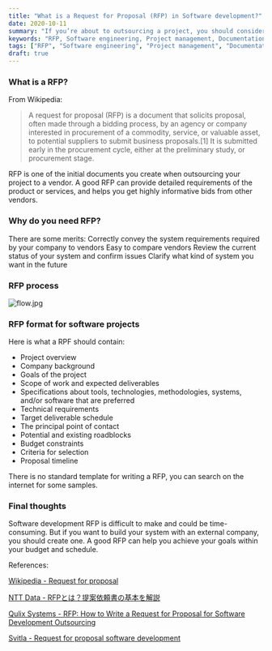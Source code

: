 ```yaml
---
title: "What is a Request for Proposal (RFP) in Software development?"
date: 2020-10-11
summary: "If you’re about to outsourcing a project, you should consider creating a RFP"
keywords: "RFP, Software engineering, Project management, Documentation"
tags: ["RFP", "Software engineering", "Project management", "Documentation"]
draft: true
---
```


### What is a RFP?
From Wikipedia:
> A request for proposal (RFP) is a document that solicits proposal, often made through a bidding process, by an agency or company interested in procurement of a commodity, service, or valuable asset, to potential suppliers to submit business proposals.[1] It is submitted early in the procurement cycle, either at the preliminary study, or procurement stage.

RFP is one of the initial documents you create when outsourcing your project to a vendor. A good RFP can provide detailed requirements of the product or services, and helps you get highly informative bids from other vendors.

### Why do you need RFP?
There are some merits:
Correctly convey the system requirements required by your company to vendors
Easy to compare vendors
Review the current status of your system and confirm issues
Clarify what kind of system you want in the future

### RFP process
![flow.jpg](flow.jpg)

### RFP format for software projects
Here is what a RPF should contain:
* Project overview
* Company background
* Goals of the project
* Scope of work and expected deliverables
* Specifications about tools, technologies, methodologies, systems, and/or software that are preferred
* Technical requirements
* Target deliverable schedule
* The principal point of contact
* Potential and existing roadblocks
* Budget constraints
* Criteria for selection
* Proposal timeline

There is no standard template for writing a RFP, you can search on the internet for some samples.

### Final thoughts
Software development RFP is difficult to make and could be time-consuming. But if you want to build your system with an external company, you should create one.
A good RFP can help you achieve your goals within your budget and schedule.


References:

[Wikipedia - Request for proposal](https://en.wikipedia.org/wiki/Request_for_proposal)

[NTT Data - RFPとは？提案依頼書の基本を解説](https://www.nttdata-bizsys.co.jp/column/2019/000599.html)

[Qulix Systems - RFP: How to Write a Request for Proposal for Software Development Outsourcing](https://medium.com/qulix-systems-software-development-and-much-more/rfp-how-to-write-a-request-for-proposal-for-software-development-outsourcing-fec30e5e251b)

[Svitla - Request for proposal software development](https://svitla.com/blog/request-for-proposal-software-development)
